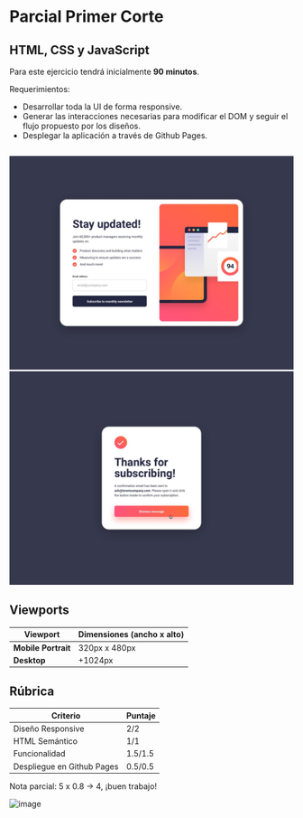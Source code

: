 # Parcial Primer Corte

## HTML, CSS y JavaScript

Para este ejercicio tendrá inicialmente **90 minutos**.

Requerimientos:

- Desarrollar toda la UI de forma responsive.
- Generar las interacciones necesarias para modificar el DOM y seguir el flujo propuesto por los diseños.
- Desplegar la aplicación a través de Github Pages.

```markdown

```

![Texto Alternativo](./design/desktop-design.jpg)
![Texto Alternativo](./design/desktop-success-active.jpg)

## Viewports

| Viewport            | Dimensiones (ancho x alto) |
| ------------------- | -------------------------- |
| **Mobile Portrait** | 320px x 480px              |
| **Desktop**         | +1024px                    |

## Rúbrica

| Criterio                   | Puntaje |
| -------------------------- | ------- |
| Diseño Responsive          | 2/2       |
| HTML Semántico             | 1/1       |
| Funcionalidad              | 1.5/1.5     |
| Despliegue en Github Pages | 0.5/0.5     |

Nota parcial: 5 x 0.8 -> 4, ¡buen trabajo! 

![image](https://github.com/DSAW-2024-1/parcial-sobre-4-CarlosDaCruz/assets/50994778/24ac1139-9044-4530-a8dc-7ab5429bd87b)

